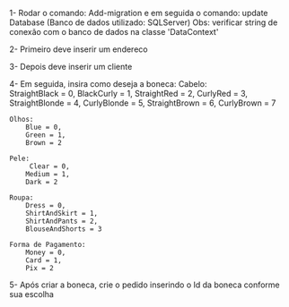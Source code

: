 1- Rodar o comando: Add-migration e em seguida o comando: update Database (Banco de dados utilizado: SQLServer)
Obs: verificar string de conexão com o banco de dados na classe 'DataContext'


2- Primeiro deve inserir um endereco

3- Depois deve inserir um cliente

4- Em seguida, insira como deseja a boneca:
    Cabelo:    
        StraightBlack = 0,
        BlackCurly = 1,
        StraightRed = 2,
        CurlyRed = 3,
        StraightBlonde = 4,
        CurlyBlonde = 5,
        StraightBrown = 6,
        CurlyBrown = 7

    Olhos: 
        Blue = 0,
        Green = 1,
        Brown = 2

    Pele: 
         Clear = 0,
        Medium = 1,
        Dark = 2

    Roupa:
        Dress = 0,
        ShirtAndSkirt = 1,
        ShirtAndPants = 2,
        BlouseAndShorts = 3
   
    Forma de Pagamento:
        Money = 0,
        Card = 1,
        Pix = 2

5- Após criar a boneca, crie o pedido inserindo o Id da boneca conforme sua escolha
